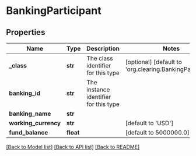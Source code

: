 # BankingParticipant

## Properties
Name | Type | Description | Notes
------------ | ------------- | ------------- | -------------
**_class** | **str** | The class identifier for this type | [optional] [default to 'org.clearing.BankingParticipant']
**banking_id** | **str** | The instance identifier for this type | 
**banking_name** | **str** |  | 
**working_currency** | **str** |  | [default to 'USD']
**fund_balance** | **float** |  | [default to 5000000.0]

[[Back to Model list]](../README.md#documentation-for-models) [[Back to API list]](../README.md#documentation-for-api-endpoints) [[Back to README]](../README.md)


